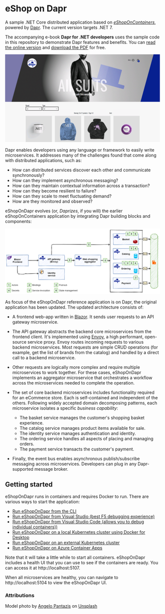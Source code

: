 # eShop on Dapr

A sample .NET Core distributed application based on *[eShopOnContainers](https://github.com/dotnet-architecture/eShopOnContainers)*, powered by [Dapr](https://dapr.io/). The current version targets .NET 7.

The accompanying e-book **Dapr for .NET developers** uses the sample code in this repository to demonstrate Dapr features and benefits. You can [read the online version](https://docs.microsoft.com/dotnet/architecture/dapr-for-net-developers/) and [download the PDF](https://aka.ms/dapr-ebook) for free.

![eShopOnDapr](docs/media/screenshot.png)

Dapr enables developers using any language or framework to easily write microservices. It addresses many of the challenges found that come along with distributed applications, such as:

- How can distributed services discover each other and communicate synchronously?
- How can they implement asynchronous messaging? 
- How can they maintain contextual information across a transaction?
- How can they become resilient to failure?
- How can they scale to meet fluctuating demand?
- How are they monitored and observed?

eShopOnDapr evolves (or, *Daprizes*, if you will) the earlier eShopOnContainers application by integrating Dapr building blocks and components: 

![eShopOnDapr reference application architecture.](./docs/media/buildingblocks.png)

As focus of the eShopOnDapr reference application is on Dapr, the original application has been updated. The updated architecture consists of:

- A frontend web-app written in [Blazor](https://dotnet.microsoft.com/apps/aspnet/web-apps/blazor). It sends user requests to an API gateway microservice.

- The API gateway abstracts the backend core microservices from the frontend client. It's implemented using [Envoy](https://www.envoyproxy.io/), a high performant, open-source service proxy. Envoy routes  incoming requests to various backend microservices. Most requests are simple CRUD operations (for example, get the list of brands from the catalog) and handled by a direct call to a backend microservice.

- Other requests are logically more complex and require multiple microservices to work together. For these cases, eShopOnDapr implements an aggregator microservice that orchestrates a workflow across the microservices needed to complete the operation.

- The set of core backend microservices includes functionality required for an eCommerce store. Each is self-contained and independent of the others. Following widely accepted domain decomposing patterns, each microservice isolates a specific *business capability*:

  - The basket service manages the customer's shopping basket experience.
  - The catalog service manages product items available for sale.
  - The identity service manages authentication and identity.
  - The ordering service handles all aspects of placing and managing orders.
  - The payment service transacts the customer's payment.

- Finally, the event bus enables asynchronous publish/subscribe messaging across microservices. Developers can plug in any Dapr-supported message broker.

## Getting started

eShopOnDapr runs in containers and requires Docker to run. There are various ways to start the application:

- [Run eShopOnDapr from the CLI](docs/run-eshop.md#run-eshopondapr-from-the-cli)
- [Run eShopOnDapr from Visual Studio (best F5 debugging experience)](docs/run-eshop.md#run-eshopondapr-from-visual-studio)
- [Run eShopOnDapr from Visual Studio Code (allows you to debug individual containers))](docs/run-eshop.md#run-eshopondapr-from-visual-studio-code)
- [Run eShopOnDapr on a local Kubernetes cluster using Docker for Desktop](docs/run-eshop.md#run-eshopondapr-on-a-local-kubernetes-cluster-using-docker-for-desktop)
- [Run eShopOnDapr on an external Kubernetes cluster](docs/run-eshop.md#run-eshopondapr-on-an-external-kubernetes-cluster)
- [Run eShopOnDapr on Azure Container Apps](docs/run-eshop.md#run-eshopondapr-on-azure-container-apps)

Note that it will take a little while to start all containers. eShopOnDapr includes a health UI that you can use to see if the containers are ready. You can access it at http://localhost:5107.

When all microservices are healthy, you can navigate to http://localhost:5104 to view the eShopOnDapr UI.

### Attributions

Model photo by  [Angelo Pantazis](https://unsplash.com/@angelopantazis?utm_source=unsplash&utm_medium=referral&utm_content=creditCopyText)  on  [Unsplash](https://unsplash.com/?utm_source=unsplash&utm_medium=referral&utm_content=creditCopyText)
